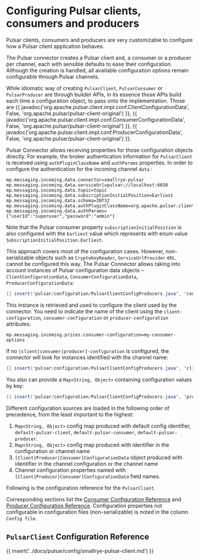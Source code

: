 # Configuring Pulsar clients, consumers and producers

Pulsar clients, consumers and producers are very customizable to configure how a Pulsar client application behaves.

The Pulsar connector creates a Pulsar client and, a consumer or a producer per channel, each with sensible defaults to ease their configuration.
Although the creation is handled, all available configuration options remain configurable through Pulsar channels.

While idiomatic way of creating `PulsarClient`, `PulsarConsumer` or `PulsarProducer` are through builder APIs, in its essence
those APIs build each time a configuration object, to pass onto the implementation.
Those are {{ javadoc('org.apache.pulsar.client.impl.conf.ClientConfigurationData', False, 'org.apache.pulsar/pulsar-client-original') }},
{{ javadoc('org.apache.pulsar.client.impl.conf.ConsumerConfigurationData', False, 'org.apache.pulsar/pulsar-client-original') }},
{{ javadoc('org.apache.pulsar.client.impl.conf.ProducerConfigurationData', False, 'org.apache.pulsar/pulsar-client-original') }}.

Pulsar Connector allows receiving properties for those configuration objects directly.
For example, the broker authentication information for `PulsarClient` is received using `authPluginClassName` and `authParams` properties.
In order to configure the authentication for the incoming channel `data` :

```properties
mp.messaging.incoming.data.connector=smallrye-pulsar
mp.messaging.incoming.data.serviceUrl=pulsar://localhost:6650
mp.messaging.incoming.data.topic=topic
mp.messaging.incoming.data.subscriptionInitialPosition=Earliest
mp.messaging.incoming.data.schema=INT32
mp.messaging.incoming.data.authPluginClassName=org.apache.pulsar.client.impl.auth.AuthenticationBasic
mp.messaging.incoming.data.authParams={"userId":"superuser","password":"admin"}
```

Note that the Pulsar consumer property `subscriptionInitialPosition` is also configured with the `Earliest` value which represents with enum value `SubscriptionInitialPosition.Earliest`.

This approach covers most of the configuration cases.
However, non-serializable objects such as `CryptoKeyReader`, `ServiceUrlProvider` etc. cannot be configured this way.
The Pulsar Connector allows taking into account instances of Pulsar configuration data objects –
`ClientConfigurationData`, `ConsumerConfigurationData`, `ProducerConfigurationData`:

```java
{{ insert('pulsar/configuration/PulsarClientConfigProducers.java', 'consumer') }}
```

This instance is retrieved and used to configure the client used by the connector.
You need to indicate the name of the client using the `client-configuration`, `consumer-configuration` or `producer-configuration` attributes:

```properties
mp.messaging.incoming.prices.consumer-configuration=my-consumer-options
```

If no `[client|consumer|producer]-configuration` is configured, the connector will look for instances identified with the channel name:

```java
{{ insert('pulsar/configuration/PulsarClientConfigProducers.java', 'client') }}
```

You also can provide a `Map<String, Object>` containing configuration values by key:

```java
{{ insert('pulsar/configuration/PulsarClientConfigProducers.java', 'producer') }}
```


Different configuration sources are loaded in the following order of precedence, from the least important to the highest:

1. `Map<String, Object>` config map produced with default config identifier, `default-pulsar-client`, `default-pulsar-consumer`, `default-pulsar-producer`.
2. `Map<String, Object>` config map produced with identifier in the configuration or channel name
3. `[Client|Producer|Consuemr]ConfigurationData` object produced with identifier in the channel configuration or the channel name
4. Channel configuration properties named with `[Client|Producer|Consuemr]ConfigurationData` field names.

Following is the configuration reference for the `PulsarClient`.

Corresponding sections list the [Consumer Configuration Reference](../pulsar/receiving-pulsar-messages.md#configuration-reference) and
[Producer Configuration Reference](../pulsar/sending-messages-to-pulsar.md#configuration-reference).
Configuration properties not configurable in configuration files (non-serializable) is noted in the column `Config file`.

## `PulsarClient` Configuration Reference

{{ insert('../docs/pulsar/config/smallrye-pulsar-client.md') }}
